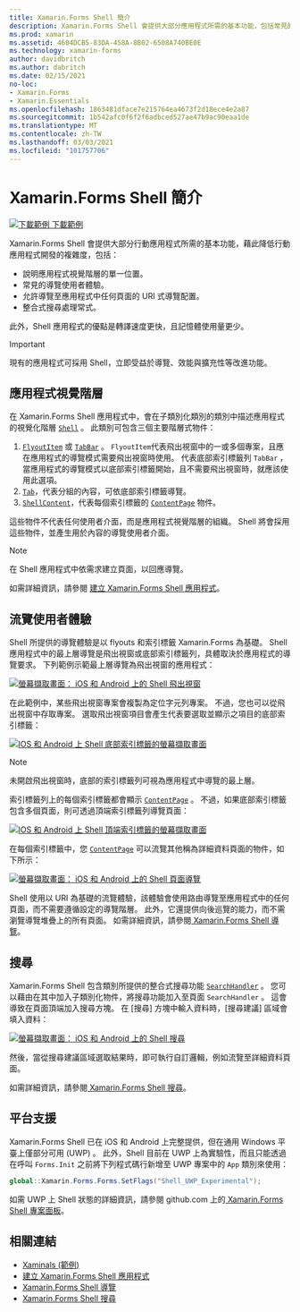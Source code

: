 ```yaml
---
title: Xamarin.Forms Shell 簡介
description: Xamarin.Forms Shell 會提供大部分應用程式所需的基本功能，包括常見的導覽使用者體驗、以 URI 為基礎的導覽配置，以及整合式搜尋處理常式。
ms.prod: xamarin
ms.assetid: 4604DCB5-83DA-458A-8B02-6508A740BE0E
ms.technology: xamarin-forms
author: davidbritch
ms.author: dabritch
ms.date: 02/15/2021
no-loc:
- Xamarin.Forms
- Xamarin.Essentials
ms.openlocfilehash: 1863481dface7e215764ea4673f2d18ece4e2a87
ms.sourcegitcommit: 1b542afc0f6f2f6adbced527ae47b9ac90eaa1de
ms.translationtype: MT
ms.contentlocale: zh-TW
ms.lasthandoff: 03/03/2021
ms.locfileid: "101757706"
---
```

# <a name="xamarinforms-shell-introduction"></a>Xamarin.Forms Shell 簡介

[![下載範例](~/media/shared/download.png) 下載範例](/samples/xamarin/xamarin-forms-samples/userinterface-xaminals/)

Xamarin.Forms Shell 會提供大部分行動應用程式所需的基本功能，藉此降低行動應用程式開發的複雜度，包括：

- 說明應用程式視覺階層的單一位置。
- 常見的導覽使用者體驗。
- 允許導覽至應用程式中任何頁面的 URI 式導覽配置。
- 整合式搜尋處理常式。

此外，Shell 應用程式的優點是轉譯速度更快，且記憶體使用量更少。

> [!IMPORTANT]
> 現有的應用程式可採用 Shell，立即受益於導覽、效能與擴充性等改進功能。

## <a name="application-visual-hierarchy"></a>應用程式視覺階層

在 Xamarin.Forms Shell 應用程式中，會在子類別化類別的類別中描述應用程式的視覺化階層 [`Shell`](xref:Xamarin.Forms.Shell) 。 此類別可包含三個主要階層式物件：

1. [`FlyoutItem`](xref:Xamarin.Forms.FlyoutItem) 或 [`TabBar`](xref:Xamarin.Forms.TabBar) 。 `FlyoutItem`代表飛出視窗中的一或多個專案，且應在應用程式的導覽模式需要飛出視窗時使用。 代表底部索引標籤列 `TabBar` ，當應用程式的導覽模式以底部索引標籤開始，且不需要飛出視窗時，就應該使用此選項。
1. [`Tab`](xref:Xamarin.Forms.Tab)，代表分組的內容，可依底部索引標籤導覽。
1. [`ShellContent`](xref:Xamarin.Forms.ShellContent)，代表每個索引標籤的 [`ContentPage`](xref:Xamarin.Forms.ContentPage) 物件。

這些物件不代表任何使用者介面，而是應用程式視覺階層的組織。 Shell 將會採用這些物件，並產生用於內容的導覽使用者介面。

> [!NOTE]
> 在 Shell 應用程式中依需求建立頁面，以回應導覽。

如需詳細資訊，請參閱 [建立 Xamarin.Forms Shell 應用程式](~/xamarin-forms/app-fundamentals/shell/create.md)。

## <a name="navigation-user-experience"></a>流覽使用者體驗

Shell 所提供的導覽體驗是以 flyouts 和索引標籤 Xamarin.Forms 為基礎。 Shell 應用程式中的最上層導覽是飛出視窗或底部索引標籤列，具體取決於應用程式的導覽要求。 下列範例示範最上層導覽為飛出視窗的應用程式：

[![螢幕擷取畫面： iOS 和 Android 上的 Shell 飛出視窗](introduction-images/flyout.png)](introduction-images/flyout-large.png#lightbox)

在此範例中，某些飛出視窗專案會複製為定位字元列專案。 不過，您也可以從飛出視窗中存取專案。 選取飛出視窗項目會產生代表要選取並顯示之項目的底部索引標籤：

[![IOS 和 Android 上 Shell 底部索引標籤的螢幕擷取畫面](introduction-images/cats.png)](introduction-images/cats-large.png#lightbox)

> [!NOTE]
> 未開啟飛出視窗時，底部的索引標籤列可視為應用程式中導覽的最上層。

索引標籤列上的每個索引標籤都會顯示 [`ContentPage`](xref:Xamarin.Forms.ContentPage) 。 不過，如果底部索引標籤包含多個頁面，則可透過頂端索引標籤列導覽頁面：

[![IOS 和 Android 上 Shell 頂端索引標籤的螢幕擷取畫面](introduction-images/dogs.png)](introduction-images/dogs-large.png#lightbox)

在每個索引標籤中，您 [`ContentPage`](xref:Xamarin.Forms.ContentPage) 可以流覽其他稱為詳細資料頁面的物件，如下所示：

[![螢幕擷取畫面： iOS 和 Android 上的 Shell 頁面導覽](introduction-images/dogdetails.png)](introduction-images/dogdetails-large.png#lightbox)

Shell 使用以 URI 為基礎的流覽體驗，該體驗會使用路由導覽至應用程式中的任何頁面，而不需要遵循設定的導覽階層。 此外，它還提供向後巡覽的能力，而不需瀏覽導覽堆疊上的所有頁面。 如需詳細資訊，請參閱[ Xamarin.Forms Shell 導覽](~/xamarin-forms/app-fundamentals/shell/navigation.md)。

## <a name="search"></a>搜尋

Xamarin.Forms Shell 包含類別所提供的整合式搜尋功能 [`SearchHandler`](xref:Xamarin.Forms.SearchHandler) 。 您可以藉由在其中加入子類別化物件，將搜尋功能加入至頁面 `SearchHandler` 。 這會導致在頁面頂端加入搜尋方塊。 在 [搜尋] 方塊中輸入資料時，[搜尋建議] 區域會填入資料：

[![螢幕擷取畫面： iOS 和 Android 上的 Shell 搜尋](introduction-images/search.png)](introduction-images/search-large.png#lightbox)

然後，當從搜尋建議區域選取結果時，即可執行自訂邏輯，例如流覽至詳細資料頁面。

如需詳細資訊，請參閱[ Xamarin.Forms Shell 搜尋](~/xamarin-forms/app-fundamentals/shell/search.md)。

## <a name="platform-support"></a>平台支援

Xamarin.Forms Shell 已在 iOS 和 Android 上完整提供，但在通用 Windows 平臺上僅部分可用 (UWP) 。 此外，Shell 目前在 UWP 上為實驗性，而且只能透過在呼叫 `Forms.Init` 之前將下列程式碼行新增至 UWP 專案中的 `App` 類別來使用：

```csharp
global::Xamarin.Forms.Forms.SetFlags("Shell_UWP_Experimental");
```

如需 UWP 上 Shell 狀態的詳細資訊，請參閱 github.com 上的[ Xamarin.Forms Shell 專案面板](https://github.com/xamarin/Xamarin.Forms/projects/54)。

## <a name="related-links"></a>相關連結

- [Xaminals (範例)](/samples/xamarin/xamarin-forms-samples/userinterface-xaminals/)
- [建立 Xamarin.Forms Shell 應用程式](~/xamarin-forms/app-fundamentals/shell/create.md)
- [Xamarin.Forms Shell 導覽](~/xamarin-forms/app-fundamentals/shell/navigation.md)
- [Xamarin.Forms Shell 搜尋](~/xamarin-forms/app-fundamentals/shell/search.md)
